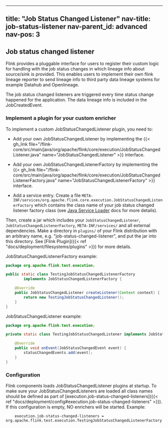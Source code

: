 
---
title: "Job Status Changed Listener"
nav-title: job-status-listener
nav-parent_id: advanced
nav-pos: 3
---
<!--
Licensed to the Apache Software Foundation (ASF) under one
or more contributor license agreements.  See the NOTICE file
distributed with this work for additional information
regarding copyright ownership.  The ASF licenses this file
to you under the Apache License, Version 2.0 (the
"License"); you may not use this file except in compliance
with the License.  You may obtain a copy of the License at
  http://www.apache.org/licenses/LICENSE-2.0
Unless required by applicable law or agreed to in writing,
software distributed under the License is distributed on an
"AS IS" BASIS, WITHOUT WARRANTIES OR CONDITIONS OF ANY
KIND, either express or implied.  See the License for the
specific language governing permissions and limitations
under the License.
-->

## Job status changed listener
Flink provides a pluggable interface for users to register their custom logic for handling with the job status changes in which lineage info about source/sink is provided.
This enables users to implement their own flink lineage reporter to send lineage info to third party data lineage systems for example Datahub and Openlineage.

The job status changed listeners are triggered every time status change happened for the application. The data lineage info is included in the JobCreatedEvent.

### Implement a plugin for your custom enricher

To implement a custom JobStatusChangedListener plugin, you need to:

- Add your own JobStatusChangedListener by implementing the {{< gh_link file="/flink-core/src/main/java/org/apache/flink/core/execution/JobStatusChangedListener.java" name="JobStatusChangedListener" >}} interface.

- Add your own JobStatusChangedListenerFactory by implementing the {{< gh_link file="/flink-core/src/main/java/org/apache/flink/core/execution/JobStatusChangedListenerFactory.java" name="JobStatusChangedListenerFactory" >}} interface.

- Add a service entry. Create a file `META-INF/services/org.apache.flink.core.execution.JobStatusChangedListenerFactory` which contains the class name of your job status changed listener factory class (see [Java Service Loader](https://docs.oracle.com/en/java/javase/17/docs/api/java.base/java/util/ServiceLoader.html) docs for more details).


Then, create a jar which includes your `JobStatusChangedListener`, `JobStatusChangedListenerFactory`, `META-INF/services/` and all external dependencies.
Make a directory in `plugins/` of your Flink distribution with an arbitrary name, e.g. "job-status-changed-listener", and put the jar into this directory.
See [Flink Plugin]({{< ref "docs/deployment/filesystems/plugins" >}}) for more details.

JobStatusChangedListenerFactory example:

``` java
package org.apache.flink.test.execution;

public static class TestingJobStatusChangedListenerFactory
        implements JobStatusChangedListenerFactory {

    @Override
    public JobStatusChangedListener createListener(Context context) {
        return new TestingJobStatusChangedListener();
    }
}
```

JobStatusChangedListener example:

``` java
package org.apache.flink.test.execution;

private static class TestingJobStatusChangedListener implements JobStatusChangedListener {

    @Override
    public void onEvent(JobStatusChangedEvent event) {
        statusChangedEvents.add(event);
    }
}
```

### Configuration

Flink components loads JobStatusChangedListener plugins at startup. To make sure your JobStatusChangedListeners are loaded all class names should be defined as part of [execution.job-status-changed-listeners]({{< ref "docs/deployment/config#execution.job-status-changed-listeners" >}}).
  If this configuration is empty, NO enrichers will be started. Example:
```
    execution.job-status-changed-listeners = org.apache.flink.test.execution.TestingJobStatusChangedListenerFactory
```

